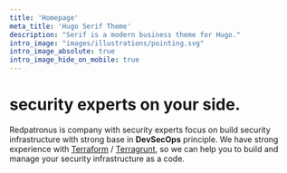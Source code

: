 ```yaml
---
title: 'Homepage'
meta_title: 'Hugo Serif Theme'
description: "Serif is a modern business theme for Hugo."
intro_image: "images/illustrations/pointing.svg"
intro_image_absolute: true
intro_image_hide_on_mobile: true
---
```


# security experts on your side.

Redpatronus is company with security experts focus on build security infrastructure with strong base in __DevSecOps__ principle. We have strong experience with [Terraform](https://www.terraform.io/) / [Terragrunt](https://terragrunt.gruntwork.io), so we can help you to build and manage your security infrastructure as a code.
